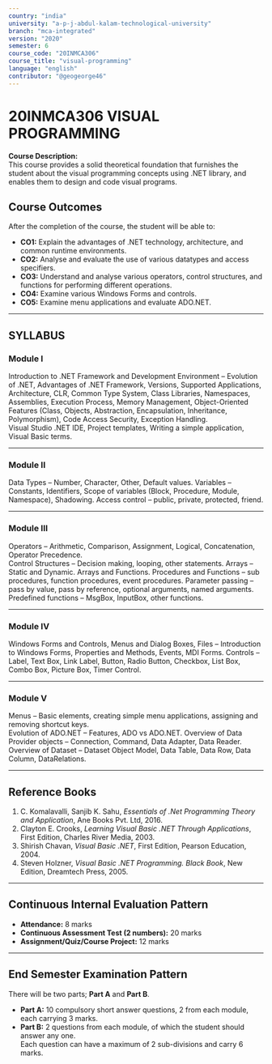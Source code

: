 ```yaml
---
country: "india"
university: "a-p-j-abdul-kalam-technological-university"
branch: "mca-integrated"
version: "2020"
semester: 6
course_code: "20INMCA306"
course_title: "visual-programming"
language: "english"
contributor: "@geogeorge46"
---
```


# 20INMCA306 VISUAL PROGRAMMING

**Course Description:**  
This course provides a solid theoretical foundation that furnishes the student about the visual programming concepts using .NET library, and enables them to design and code visual programs.

## Course Outcomes

After the completion of the course, the student will be able to:

- **CO1:** Explain the advantages of .NET technology, architecture, and common runtime environments.  
- **CO2:** Analyse and evaluate the use of various datatypes and access specifiers.  
- **CO3:** Understand and analyse various operators, control structures, and functions for performing different operations.  
- **CO4:** Examine various Windows Forms and controls.  
- **CO5:** Examine menu applications and evaluate ADO.NET.

---

## SYLLABUS

### **Module I**
Introduction to .NET Framework and Development Environment – Evolution of .NET, Advantages of .NET Framework, Versions, Supported Applications, Architecture, CLR, Common Type System, Class Libraries, Namespaces, Assemblies, Execution Process, Memory Management, Object-Oriented Features (Class, Objects, Abstraction, Encapsulation, Inheritance, Polymorphism), Code Access Security, Exception Handling.  
Visual Studio .NET IDE, Project templates, Writing a simple application, Visual Basic terms.

---

### **Module II**
Data Types – Number, Character, Other, Default values. Variables – Constants, Identifiers, Scope of variables (Block, Procedure, Module, Namespace), Shadowing. Access control – public, private, protected, friend.

---

### **Module III**
Operators – Arithmetic, Comparison, Assignment, Logical, Concatenation, Operator Precedence.  
Control Structures – Decision making, looping, other statements. Arrays – Static and Dynamic. Arrays and Functions. Procedures and Functions – sub procedures, function procedures, event procedures. Parameter passing – pass by value, pass by reference, optional arguments, named arguments. Predefined functions – MsgBox, InputBox, other functions.

---

### **Module IV**
Windows Forms and Controls, Menus and Dialog Boxes, Files – Introduction to Windows Forms, Properties and Methods, Events, MDI Forms. Controls – Label, Text Box, Link Label, Button, Radio Button, Checkbox, List Box, Combo Box, Picture Box, Timer Control.

---

### **Module V**
Menus – Basic elements, creating simple menu applications, assigning and removing shortcut keys.  
Evolution of ADO.NET – Features, ADO vs ADO.NET. Overview of Data Provider objects – Connection, Command, Data Adapter, Data Reader. Overview of Dataset – Dataset Object Model, Data Table, Data Row, Data Column, DataRelations.

---

## Reference Books

1. C. Komalavalli, Sanjib K. Sahu, *Essentials of .Net Programming Theory and Application*, Ane Books Pvt. Ltd, 2016.  
2. Clayton E. Crooks, *Learning Visual Basic .NET Through Applications*, First Edition, Charles River Media, 2003.  
3. Shirish Chavan, *Visual Basic .NET*, First Edition, Pearson Education, 2004.  
4. Steven Holzner, *Visual Basic .NET Programming. Black Book*, New Edition, Dreamtech Press, 2005.

---

## Continuous Internal Evaluation Pattern

- **Attendance:** 8 marks  
- **Continuous Assessment Test (2 numbers):** 20 marks  
- **Assignment/Quiz/Course Project:** 12 marks  

---

## End Semester Examination Pattern

There will be two parts; **Part A** and **Part B**.  
- **Part A:** 10 compulsory short answer questions, 2 from each module, each carrying 3 marks.  
- **Part B:** 2 questions from each module, of which the student should answer any one.  
Each question can have a maximum of 2 sub-divisions and carry 6 marks.
